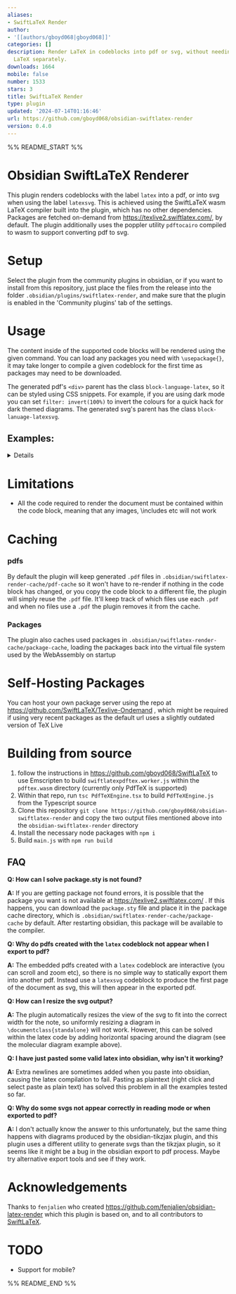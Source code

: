 ```yaml
---
aliases:
- SwiftLaTeX Render
author:
- '[[authors/gboyd068|gboyd068]]'
categories: []
description: Render LaTeX in codeblocks into pdf or svg, without needing to install
  LaTeX separately.
downloads: 1664
mobile: false
number: 1533
stars: 3
title: SwiftLaTeX Render
type: plugin
updated: '2024-07-14T01:16:46'
url: https://github.com/gboyd068/obsidian-swiftlatex-render
version: 0.4.0
---
```


%% README_START %%

# Obsidian SwiftLaTeX Renderer

This plugin renders codeblocks with the label `latex` into a pdf, or into svg when using the label `latexsvg`. This is achieved using the SwiftLaTeX wasm LaTeX compiler built into the plugin, which has no other dependencies. Packages are fetched on-demand from https://texlive2.swiftlatex.com/, by default.
The plugin additionally uses the poppler utility `pdftocairo` compiled to wasm to support converting pdf to svg.

# Setup
Select the plugin from the community plugins in obsidian, or if you want to install from this repository, just place the files from the release into the folder `.obsidian/plugins/swiftlatex-render`, and make sure that the plugin is enabled in the 'Community plugins' tab of the settings.

# Usage
The content inside of the supported code blocks will be rendered using the given command. You can load any packages you need with `\usepackage{}`, it may take longer to compile a given codeblock for the first time as packages may need to be downloaded.

The generated pdf's `<div>` parent has the class `block-language-latex`, so it can be styled using CSS snippets. For example, if you are using dark mode you can set `filter: invert(100%)` to invert the colours for a quick hack for dark themed diagrams.
The generated svg's parent has the class `block-lanuage-latexsvg`.

## Examples:

<details>

<img src="https://github.com/gboyd068/obsidian-swiftlatex-render/blob/master/examples/scrollable_sample.png?raw=true" width="60%" display="block" margin="auto">

<details>
<summary>Codeblock</summary>

Using codeblock type `latex`
```
\documentclass[]{article}

%%%%%%%%%%%%%%%%%%%
% Packages/Macros %
%%%%%%%%%%%%%%%%%%%
\usepackage{amssymb,latexsym,amsmath}     % Standard packages


%%%%%%%%%%%
% Margins %
%%%%%%%%%%%
\addtolength{\textwidth}{1.0in}
\addtolength{\textheight}{1.00in}
\addtolength{\evensidemargin}{-0.75in}
\addtolength{\oddsidemargin}{-0.75in}
\addtolength{\topmargin}{-.50in}


%%%%%%%%%%%%%%%%%%%%%%%%%%%%%%
% Theorem/Proof Environments %
%%%%%%%%%%%%%%%%%%%%%%%%%%%%%%
\newtheorem{theorem}{Theorem}
\newenvironment{proof}{\noindent{\bf Proof:}}{$\hfill \Box$ \vspace{10pt}}  


%%%%%%%%%%%%
% Document %
%%%%%%%%%%%%
\begin{document}

\title{Sample \LaTeX ~File}
\author{David P. Little}
\maketitle

\begin{abstract}
This document represents the output from the file ``sample.tex" once compiled using your favorite \LaTeX compiler.  This file should serve as a good example of the basic structure of a ``.tex" file as well as many of the most basic commands needed for typesetting documents involving mathematical symbols and expressions.  For more of a description on how each command works, please consult the links found on our course webpage.
\end{abstract}


\section{Lists}
%%%%%%%%%%%%%%%
\begin{enumerate}
\item {\bf First Point (Bold Face)}
\item {\em Second Point (Italic)}
\item {\Large Third Point (Large Font)}
    \begin{enumerate}
        \item {\small First Subpoint (Small Font)} 
        \item {\tiny Second Subpoint (Tiny Font)} 
        \item {\Huge Third Subpoint (Huge Font)} 
    \end{enumerate}
\item[$\bullet$] {\sf Bullet Point (Sans Serif)}
\item[$\circ$] {\sc Circle Point (Small Caps)} 
\end{enumerate}


\section{Equations}
%%%%%%%%%%%%%%%%%%%

\subsection{Binomial Theorem}
\begin{theorem}[Binomial Theorem]
For any nonnegative integer $n$, we have
$$(1+x)^n = \sum_{i=0}^n {n \choose i} x^i$$
\end{theorem}

\subsection{Taylor Series}
The Taylor series expansion for the function $e^x$ is given by
\begin{equation}
e^x = 1 + x + \frac{x^2}{2} + \frac{x^3}{6} + \cdots = \sum_{n\geq 0} \frac{x^n}{n!}
\end{equation}


\subsection{Sets}

\begin{theorem}
For any sets $A$, $B$ and $C$, we have
$$ (A\cup B)-(C-A) = A \cup (B-C)$$
\end{theorem}

\begin{proof}
\begin{eqnarray*}
(A\cup B)-(C-A) &=& (A\cup B) \cap (C-A)^c\\
&=& (A\cup B) \cap (C \cap A^c)^c \\
&=& (A\cup B) \cap (C^c \cup A) \\
&=& A \cup (B\cap C^c) \\
&=& A \cup (B-C)
\end{eqnarray*}
\end{proof}


\section{Tables}
%%%%%%%%%%%%%%%%
\begin{center}
\begin{tabular}{l||c|r}
left justified & center & right justified \\ \hline
1 & 3.14159 & 5 \\
2.4678 & 3 &  1234 \\ \hline \hline
3.4678 & 6.14159 & 1239
\end{tabular}
\end{center}


\section{A Picture}
%%%%%%%%%%%%%%%%%%%
\begin{center}
\begin{picture}(100,100)(0,0)
\setlength{\unitlength}{1pt}
\put(20,70){\circle{30}}  \put(20,70){\circle*{10}}   % left eye
\put(80,70){\circle{30}}  \put(80,70){\circle*{10}}   % right eye
\put(40,40){\line(1,2){10}} \put(60,40){\line(-1,2){10}} \put(40,40){\line(1,0){20}} % nose
\put(50,20){\oval(80,10)[b]} % mouth
\multiput(0,90)(4,0){10}{\line(1,3){4}}  % left eyebrow
\multiput(100,90)(-4,0){10}{\line(-1,3){4}}  % right eyebrow
\end{picture}
\end{center}


\end{document}
```
</details>

<img src="https://github.com/gboyd068/obsidian-swiftlatex-render/blob/master/examples/caffeine.png?raw=true" width="100%" display="block" margin="auto">

<details>
  <summary>Codeblock</summary>

Using codeblock type `latexsvg`
```
\documentclass{standalone}
\usepackage{chemfig}
\begin{document}
\hspace{3cm}
\chemfig{*6((=O)-N(-H)-(*5(-N=-N(-H)-))=-(=O)-N(-H)-)}
\hspace{3cm}
\end{document}
```

Note the use of `\hspace` to add whitespace either side of the diagram to reduce the displayed size in obsidian.
</details>

<img src="https://github.com/gboyd068/obsidian-swiftlatex-render/blob/master/examples/lindenmayer.png?raw=true" width="80%" display="block" margin="auto">

<details>
  <summary>Codeblock</summary>

Using codeblock type `latexsvg`
```
% Lindenmayer systems
% Dec 18, 2011, Stefan Kottwitz
% http://texblog.net
\documentclass{standalone}
\usepackage{tikz}
\usetikzlibrary{lindenmayersystems}
\usetikzlibrary[shadings]
\begin{document}
\pgfdeclarelindenmayersystem{Koch curve}{
  \rule{F -> F-F++F-F}}
\pgfdeclarelindenmayersystem{Sierpinski triangle}{
  \rule{F -> G-F-G}
  \rule{G -> F+G+F}}
\pgfdeclarelindenmayersystem{Fractal plant}{
  \rule{X -> F-[[X]+X]+F[+FX]-X}
  \rule{F -> FF}}
\pgfdeclarelindenmayersystem{Hilbert curve}{
  \rule{L -> +RF-LFL-FR+}
  \rule{R -> -LF+RFR+FL-}}
%\hspace*{-4cm}
\begin{tabular}{cc}
\begin{tikzpicture}
\shadedraw[shading=color wheel] 
[l-system={Koch curve, step=2pt, angle=60, axiom=F++F++F, order=4}]
lindenmayer system -- cycle;
\end{tikzpicture}
&
\begin{tikzpicture}
\shadedraw [top color=white, bottom color=blue!80, draw=blue!80!black]
[l-system={Sierpinski triangle, step=2pt, angle=60, axiom=F, order=8}]
lindenmayer system -- cycle;
\end{tikzpicture}
\\
\begin{tikzpicture}
    \shadedraw [bottom color=white, top color=red!80, draw=red!80!black]
    [l-system={Hilbert curve, axiom=L, order=5, step=8pt, angle=90}]
    lindenmayer system; 
\end{tikzpicture}
&
\begin{tikzpicture}
    \draw [green!50!black, rotate=90]
    [l-system={Fractal plant, axiom=X, order=6, step=2pt, angle=25}]
    lindenmayer system; 
\end{tikzpicture}
\end{tabular}
\end{document}
```
</details>

</details>

# Limitations
- All the code required to render the document must be contained within the code block, meaning that any images, \includes etc will not work

# Caching

### pdfs
By default the plugin will keep generated `.pdf` files in `.obsidian/swiftlatex-render-cache/pdf-cache` so it won't have to re-render if nothing in the code block has changed, or you copy the code block to a different file, the plugin will simply reuse the `.pdf` file. It'll keep track of which files use each `.pdf` and when no files use a `.pdf` the plugin removes it from the cache.

### Packages
The plugin also caches used packages in `.obsidian/swiftlatex-render-cache/package-cache`, loading the packages back into the virtual file system used by the WebAssembly on startup

# Self-Hosting Packages
You can host your own package server using the repo at https://github.com/SwiftLaTeX/Texlive-Ondemand , which might be required if using very recent packages as the default url uses a slightly outdated version of TeX Live

# Building from source
1. follow the instructions in https://github.com/gboyd068/SwiftLaTeX to use Emscripten to build `swiftlatexpdftex.worker.js` within the `pdftex.wasm` directory (currently only PdfTeX is supported)
2. Within that repo, run `tsc PdfTeXEngine.tsx` to build `PdfTeXEngine.js` from the Typescript source
3. Clone this repository `git clone https://github.com/gboyd068/obsidian-swiftlatex-render`
and copy the two output files mentioned above into the `obsidian-swiftlatex-render` directory
4. Install the necessary node packages with `npm i`
5. Build `main.js` with `npm run build`

## FAQ

**Q: How can I solve package.sty is not found?**

**A:** If you are getting package not found errors, it is possible that the package you want is not available at https://texlive2.swiftlatex.com/ .
If this happens, you can download the `package.sty` file and place it in the package cache directory, which is `.obsidian/swiftlatex-render-cache/package-cache` by default.
After restarting obsidian, this package will be available to the compiler.

**Q: Why do pdfs created with the `latex` codeblock not appear when I export to pdf?**

**A:** The embedded pdfs created with a `latex` codeblock are interactive (you can scroll and zoom etc), so there is no simple way to statically export them into another pdf. Instead use a `latexsvg` codeblock to produce the first page of the document as svg, this will then appear in the exported pdf.

**Q: How can I resize the svg output?**

**A:** The plugin automatically resizes the view of the svg to fit into the correct width for the note, so uniformly resizing a diagram in `\documentclass{standalone}` will not work.
However, this can be solved within the latex code by adding horizontal spacing around the diagram (see the molecular diagram example above).

**Q: I have just pasted some valid latex into obsidian, why isn't it working?**

**A:** Extra newlines are sometimes added when you paste into obsidian, causing the latex compilation to fail. Pasting as plaintext (right click and select paste as plain text) has solved this problem in all the examples tested so far.

**Q: Why do some svgs not appear correctly in reading mode or when exported to pdf?**

**A:** I don't actually know the answer to this unfortunately, but the same thing happens with diagrams produced by the obsidian-tikzjax plugin, and this plugin uses a different utility to generate svgs than the tikzjax plugin, so it seems like it might be a bug in the obsidian export to pdf process. Maybe try alternative export tools and see if they work.




# Acknowledgements
Thanks to `fenjalien` who created https://github.com/fenjalien/obsidian-latex-render which this plugin is based on, and to all contributors to [SwiftLaTeX](https://github.com/SwiftLaTeX/SwiftLaTeX).

# TODO
- Support for mobile?



%% README_END %%